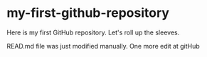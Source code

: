 # my-first-github-repository
Here is my first GitHub repository. Let's roll up the sleeves.

READ.md file was just modified manually. One more edit at gitHub
